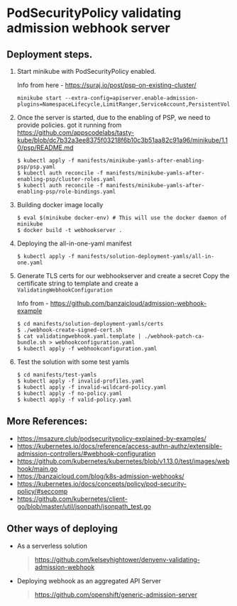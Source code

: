 # PodSecurityPolicy validating admission webhook server

## Deployment steps.

1. Start minikube with PodSecurityPolicy enabled.

   Info from here - https://suraj.io/post/psp-on-existing-cluster/

    ```
    minikube start --extra-config=apiserver.enable-admission-plugins=NamespaceLifecycle,LimitRanger,ServiceAccount,PersistentVolumeLabel,DefaultStorageClass,ResourceQuota,DefaultTolerationSeconds,PodSecurityPolicy,MutatingAdmissionWebhook,ValidatingAdmissionWebhook
    ```

2. Once the server is started, due to the enabling of PSP, we need to provide policies. 
   got it running from https://github.com/appscodelabs/tasty-kube/blob/dc7b32a3ee8375f03218f6b10c3b51aa82c91a96/minikube/1.10/psp/README.md

    ```
    $ kubectl apply -f manifests/minikube-yamls-after-enabling-psp/psp.yaml
    $ kubectl auth reconcile -f manifests/minikube-yamls-after-enabling-psp/cluster-roles.yaml
    $ kubectl auth reconcile -f manifests/minikube-yamls-after-enabling-psp/role-bindings.yaml
    ```

3. Building docker image locally
    ```
    $ eval $(minikube docker-env) # This will use the docker daemon of minikube
    $ docker build -t webhookserver .
    ```
4. Deploying the all-in-one-yaml manifest

    ```
    $ kubectl apply -f manifests/solution-deployment-yamls/all-in-one.yaml
    ```

5. Generate TLS certs for our webhookserver and create a secret
   Copy the certificate string to template and create a `ValidatingWebhookConfiguration`

   Info from - https://github.com/banzaicloud/admission-webhook-example
  
    ```
    $ cd manifests/solution-deployment-yamls/certs
    $ ./webhook-create-signed-cert.sh
    $ cat validatingwebhook.yaml.template | ./webhook-patch-ca-bundle.sh > webhookconfiguration.yaml
    $ kubectl apply -f webhookconfiguration.yaml
    ```
6. Test the solution with some test yamls
    ```
    $ cd manifests/test-yamls
    $ kubectl apply -f invalid-profiles.yaml
    $ kubectl apply -f invalid-wildcard-policy.yaml
    $ kubectl apply -f no-policy.yaml
    $ kubectl apply -f valid-policy.yaml
    ```

## More References: 
- https://msazure.club/podsecuritypolicy-explained-by-examples/
- https://kubernetes.io/docs/reference/access-authn-authz/extensible-admission-controllers/#webhook-configuration
- https://github.com/kubernetes/kubernetes/blob/v1.13.0/test/images/webhook/main.go
- https://banzaicloud.com/blog/k8s-admission-webhooks/
- https://kubernetes.io/docs/concepts/policy/pod-security-policy/#seccomp
- https://github.com/kubernetes/client-go/blob/master/util/jsonpath/jsonpath_test.go



## Other ways of deploying
- As a serverless solution
  > https://github.com/kelseyhightower/denyenv-validating-admission-webhook
- Deploying webhook as an aggregated API Server
  > https://github.com/openshift/generic-admission-server